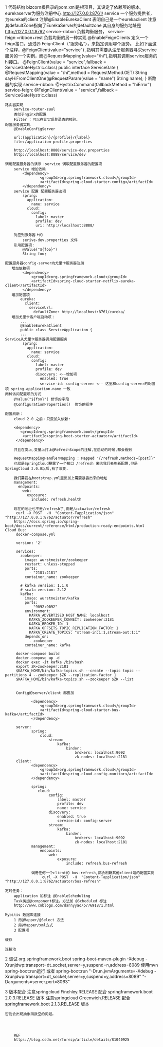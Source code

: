 1 代码结构
    bizcorn根目录的pom.xml是根项目，其设定了依赖项的版本。
    eurekaserver为服务注册中心
        http://127.0.0.1:8761/
    service 一个服务提供者，为eureka的client
        注解@EnableEurekaClient 表明自己是一个eurekaclient
        注意其defaultZone指向了EurekaServer的defaultzone
        其自身的服务地址是
        http://127.0.0.1:8762
    service-ribbon 负载均衡服务，
    service-feign:=ribbon+rest 负载均衡的另一种实现
        @EnableFeignClients
        定义一个feign接口，通过@ FeignClient（“服务名”），来指定调用哪个服务。
        比如下面这个注释，@FeignClient(value="service") ,指明其需要从注册服务器寻求service 服务的一个实例，而@RequestMapping(value="/hi"),指明其调用service服务的hi接口。
        @FeignClient(value = "service",fallback = ServiceGateHystric.class)
        public interface ServiceGate {
            @RequestMapping(value = "/hi",method = RequestMethod.GET)
            String sayHiFromClientOne(@RequestParam(value = "name") String name);
        }
    断路器的实现
        service-ribbon:
        @HystrixCommand(fallbackMethod = "hiError")
        service-feign:
        @FeignClient(value = "service",fallback = ServiceGateHystric.class)
        
    路由器实现
        service-router-zuul
        类似于nginx的配置
        Filter ：可以在此实现登录态的校验。
    配置服务器实现
        @EnableConfigServer
        
        url:{application}/{profile}/{label}
        file:/application-profile.properties
        
        http://localhost:8888/service-dev.properties
        http://localhost:8888/service/dev
        
    调用配置服务器的演示：service 调取配置服务器的配置项
        service 增加依赖
            <dependency>
        			<groupId>org.springframework.cloud</groupId>
        			<artifactId>spring-cloud-starter-config</artifactId>
        	</dependency>
        service 配置 配置服务器选项
            spring:
              application:
                name: service
              cloud:
                config:
                  label: master
                  profile: dev
                  uri: http://localhost:8888/
                  
        对应到服务器上的
            serive-dev.properties 文件
        引用配置项：
            @Value("${foo}")
        	String foo;
        	
    配置服务器config-server向尤里卡服务器注册
       增加依赖项
       		<dependency>
       			<groupId>org.springframework.cloud</groupId>
       			<artifactId>spring-cloud-starter-netflix-eureka-client</artifactId>
       		</dependency>
       增加配置项
           eureka:
             client:
               serviceUrl:
                 defaultZone: http://localhost:8761/eureka/
       增加尤里卡客户端启动项：
           ...
           @EnableEurekaClient
           public class ServiceApplication {
           ...
    Service从尤里卡服务器调用配置服务
            spring:
              application:
                name: service
              cloud:
                config:
                  label: master
                  profile: dev
                  discovery: <--增加项
                    enabled: true 
                    service-id: config-server <-- 这里和config-server的配置项 spring.application.name 一致
    两种访问配置项的方式
        @Value("${foo}") 修饰的字段
        @ConfigurationProperties()  修饰的组件
        
    配置刷新：    
        cloud 2.0 之前：只要加入依赖:
        
        <dependency>
           <groupId>org.springframework.boot</groupId>
            <artifactId>spring-boot-starter-actuator</artifactId>
         </dependency>
        
        并且在类上,变量上打上@RefreshScope的注解,在启动的时候,都会看到
        
        RequestMappingHandlerMapping : Mapped "{/refresh,methods=[post]}" 
        也就是SpringCloud暴露了一个接口 /refresh 来给我们去刷新配置,但是SpringCloud 2.0.0以后,有了改变.
        
        我们需要在bootstrap.yml里面加上需要暴露出来的地址
        management:
          endpoints:
            web:
              exposure:
                include: refresh,health
       
        现在的地址也不是/refresh了,而是/actuator/refresh
         curl -X POST  -H  "Content-Tapplication/json"  "http://127.0.0.1:8762/actuator/refresh"
        https://docs.spring.io/spring-boot/docs/current/reference/html/production-ready-endpoints.html
    Cloud Bus:
         docker-compose.yml 
         
         version: '2'
         
         services:
           zookeeper:
             image: wurstmeister/zookeeper
             restart: unless-stopped
             ports:
               - "2181:2181"
             container_name: zookeeper
         
           # kafka version: 1.1.0
           # scala version: 2.12
           kafka:
             image: wurstmeister/kafka
             ports:
               - "9092:9092"
             environment:
               KAFKA_ADVERTISED_HOST_NAME: localhost
               KAFKA_ZOOKEEPER_CONNECT: zookeeper:2181
               KAFKA_BROKER_ID: 1
               KAFKA_OFFSETS_TOPIC_REPLICATION_FACTOR: 1
               KAFKA_CREATE_TOPICS: "stream-in:1:1,stream-out:1:1"
             depends_on:
               - zookeeper
             container_name: kafka
             
         docker-compose build    
         docker-compose up -d    
         docker exec -it kafka /bin/bash
         export ZK=zookeeper:2181
         $KAFKA_HOME/bin/kafka-topics.sh --create --topic topic --partitions 4 --zookeeper $ZK --replication-factor 1
         $KAFKA_HOME/bin/kafka-topics.sh --zookeeper $ZK --list
         
         
         Config的server/client 都要加
         
         		<dependency>
         			<groupId>org.springframework.cloud</groupId>
         			<artifactId>spring-cloud-starter-bus-kafka</artifactId>
         		</dependency>
         		
         server:
                spring:
                    cloud:
                        stream:
                            kafka:
                                binder:
                                    brokers: localhost:9092
                                    zk-nodes: localhost:2181
         client:
         		<dependency>
         			<groupId>org.springframework.cloud</groupId>
         			<artifactId>spring-cloud-config-monitor</artifactId>
         		</dependency>

                spring:
                   cloud:
                        config:
                            label: master
                            profile: dev
                            name: service
                        discovery:
                            enabled: true
                            service-id: config-server
                        stream:
                            kafka:
                                binder:
                                    brokers: localhost:9092
                                    zk-nodes: localhost:2181
                management:
                    endpoints:
                        web:
                            exposure:
                                include: refresh,bus-refresh
                                
                调用任何一个client的 bus-refresh,都会刷新其他client端的配置实例
                     curl -X POST  -H  "Content-Tapplication/json"  "http://127.0.0.1:8762/actuator/bus-refresh"
             
    定时任务：
        application 加标注 @EnableScheduling
        Task类加@component标注，方法加 @Scheduled 标注
        http://www.cnblogs.com/dannyyao/p/7691871.html
        
    Mybitis 数据库连接
        1 用@Mapper/@Select 方法
        2 用@Mapper/xml方式
        3 配置项
    
    缓存
    
    连接池
                
2 调试
    <build>
		<plugins>
			<plugin>
				<groupId>org.springframework.boot</groupId>
				<artifactId>spring-boot-maven-plugin</artifactId>
				<configuration>
					<jvmArguments>
						-Xdebug -Xrunjdwp:transport=dt_socket,server=y,suspend=n,address=8089
					</jvmArguments>
				</configuration>
			</plugin>
		</plugins>
	</build>
	使用mvn spring-boot:run运行
	或者
	spring-boot:run "-Drun.jvmArguments=-Xdebug -Xrunjdwp:transport=dt_socket,server=y,suspend=y,address=8089" "-Darguments=server.port=8063"
	
3 版本配合
    注意springcloud Finchley.RELEASE 配合 springframework.boot 2.0.3.RELEASE 版本
    注意springcloud Greenwich.RELEASE 配合 springframework.boot 2.1.3.RELEASE 版本
    
    否则会出现抽象函数空的问题。
    
    
        
        
        REF
        https://blog.csdn.net/forezp/article/details/81040925